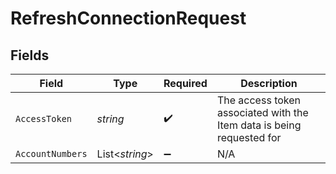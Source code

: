 # RefreshConnectionRequest


## Fields

| Field                                                                 | Type                                                                  | Required                                                              | Description                                                           |
| --------------------------------------------------------------------- | --------------------------------------------------------------------- | --------------------------------------------------------------------- | --------------------------------------------------------------------- |
| `AccessToken`                                                         | *string*                                                              | :heavy_check_mark:                                                    | The access token associated with the Item data is being requested for |
| `AccountNumbers`                                                      | List<*string*>                                                        | :heavy_minus_sign:                                                    | N/A                                                                   |